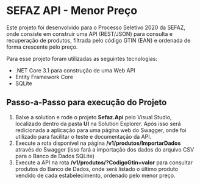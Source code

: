 # SEFAZ API - Menor Preço
Este projeto foi desenvolvido para o Processo Seletivo 2020 da SEFAZ, onde consiste em construir uma API (REST/JSON) para consulta e recuperação de produtos, filtrada pelo código GTIN (EAN) e ordenada de forma crescente pelo preço.

Para esse projeto foram utilizadas as seguintes tecnologias:
- .NET Core 3.1 para construção de uma Web API
- Entity Framework Core
- SQLite

## Passo-a-Passo para execução do Projeto
1. Baixe a solution e rode o projeto **Sefaz.Api** pelo Visual Studio, localizado dentro da pasta **UI** na Solution Explorer. Após isso será redicionada a aplicação para uma página web do Swagger, onde foi utilizado para facilitar o teste e documentação da API.
2. Execute a rota disponível na página **/v1/produtos/ImportarDados**  através do Swagger (isso fará a importação dos dados do arquivo CSV para o Banco de Dados SQLite)
3. Execute a API na rota **/v1/produtos/?CodigoGtin=valor** para consultar produtos do Banco de Dados, onde será listado o último produto vendido de cada estabelecimento, ordenado pelo menor preço.

